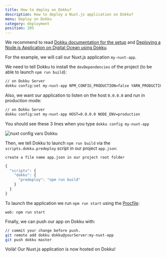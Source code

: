 ```yaml
---
title: How to deploy on Dokku?
description: How to deploy a Nuxt.js application on Dokku?
menu: Deploy on Dokku
category: deployment
position: 205
---
```


We recommend to read [Dokku documentation for the setup](http://dokku.viewdocs.io/dokku/getting-started/installation/) and [Deploying a Node.js Application on Digital Ocean using Dokku](http://jakeklassen.com/post/deploying-a-node-app-on-digital-ocean-using-dokku/).

For the example, we will call our Nuxt.js application `my-nuxt-app`.

We need to tell Dokku to install the `devDependencies` of the project (to be able to launch `npm run build`):

```bash
// on Dokku Server
dokku config:set my-nuxt-app NPM_CONFIG_PRODUCTION=false YARN_PRODUCTION=false
```

Also, we want our application to listen on the host `0.0.0.0` and run in production mode:

```bash
// on Dokku Server
dokku config:set my-nuxt-app HOST=0.0.0.0 NODE_ENV=production
```

You should see these 3 lines when you type `dokku config my-nuxt-app`

![nuxt config vars Dokku](https://i.imgur.com/9FNsaoQ.png)

Then, we tell Dokku to launch `npm run build` via the `scripts.dokku.predeploy` script in our project `app.json`:

`create a file name app.json in our project root folder`

```js
{
  "scripts": {
    "dokku": {
      "predeploy": "npm run build"
    }
  }
}
```

To launch the application we run `npm run start` using the [Procfile](http://dokku.viewdocs.io/dokku/deployment/methods/dockerfiles/#procfiles-and-multiple-processes):

```
web: npm run start
```

Finally, we can push our app on Dokku with:

```bash
// commit your change before push.
git remote add dokku dokku@yourServer:my-nuxt-app
git push dokku master
```

Voilà! Our Nuxt.js application is now hosted on Dokku!
